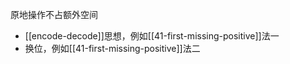 原地操作不占额外空间
- [[encode-decode]]思想，例如[[41-first-missing-positive]]法一
- 换位，例如[[41-first-missing-positive]]法二